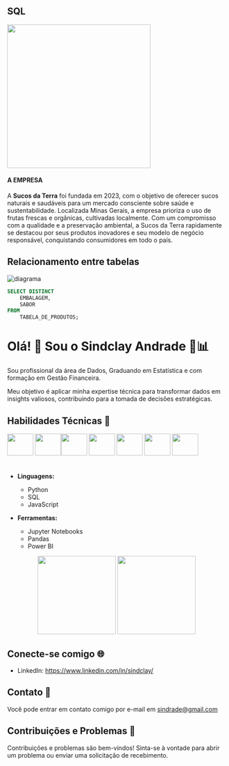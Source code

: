 ## SQL 
<div align="left">
<img src="https://github.com/sindrade/sindrade/assets/24964847/01eb9b6f-6dd0-4e20-9a83-323841535338" width="330" height="330">
</div>

#### A EMPRESA

A **Sucos da Terra** foi fundada em 2023, com o objetivo de oferecer sucos naturais e saudáveis para um mercado consciente sobre saúde e sustentabilidade. Localizada Minas Gerais, a empresa prioriza o uso de frutas frescas e orgânicas, cultivadas localmente. Com um compromisso com a qualidade e a preservação ambiental, a Sucos da Terra rapidamente se destacou por seus produtos inovadores e seu modelo de negócio responsável, conquistando consumidores em todo o país.

## Relacionamento entre tabelas
![diagrama](https://github.com/sindrade/sindrade/assets/24964847/acb90400-67b2-4817-8e0d-43afe0e98f9f)


```sql
SELECT DISTINCT 
	EMBALAGEM, 
	SABOR 
FROM 
	TABELA_DE_PRODUTOS;
```


# Olá! 👋 Sou o Sindclay Andrade 💼📊

Sou profissional da área de Dados, Graduando em Estatística e com formação em Gestão Financeira.

Meu objetivo é aplicar minha expertise técnica para transformar dados em insights valiosos, contribuindo para a tomada de decisões estratégicas.

## Habilidades Técnicas 🚀

<img align="center" height="50" width="60" src="https://cdn.jsdelivr.net/gh/devicons/devicon/icons/python/python-original.svg" /> <img align="center" height="50" width="60" src="https://cdn.jsdelivr.net/gh/devicons/devicon/icons/jupyter/jupyter-original-wordmark.svg" /><img align="center" height="50" width="60" src="https://cdn.jsdelivr.net/gh/devicons/devicon/icons/microsoftsqlserver/microsoftsqlserver-plain-wordmark.svg" /> <img align="center" height="50" width="60" src="https://cdn.jsdelivr.net/gh/devicons/devicon/icons/javascript/javascript-original.svg" /> <img align="center" height="50" width="60" src="https://cdn.jsdelivr.net/gh/devicons/devicon/icons/html5/html5-original.svg" /> <img align="center" height="50" width="60" src="https://cdn.jsdelivr.net/gh/devicons/devicon/icons/css3/css3-original.svg" /> <img align="center" height="50" width="60" src="https://cdn.jsdelivr.net/gh/devicons/devicon/icons/git/git-original.svg" />


# 
- **Linguagens:**
  - Python
  - SQL
  - JavaScript

- **Ferramentas:**
  - Jupyter Notebooks
  - Pandas
  - Power BI


<div align="center">
  <img height="180" src="https://github-readme-stats.vercel.app/api?username=sindrade&show_icons=true&theme=transparent"/>
  <img height="180" src="https://github-readme-stats.vercel.app/api/top-langs/?username=sindrade&layout=compact"/>
</div>


## Conecte-se comigo 🌐

- LinkedIn: https://www.linkedin.com/in/sindclay/


## Contato 📧

Você pode entrar em contato comigo por e-mail em sindrade@gmail.com

## Contribuições e Problemas 🤝

Contribuições e problemas são bem-vindos! Sinta-se à vontade para abrir um problema ou enviar uma solicitação de recebimento.
